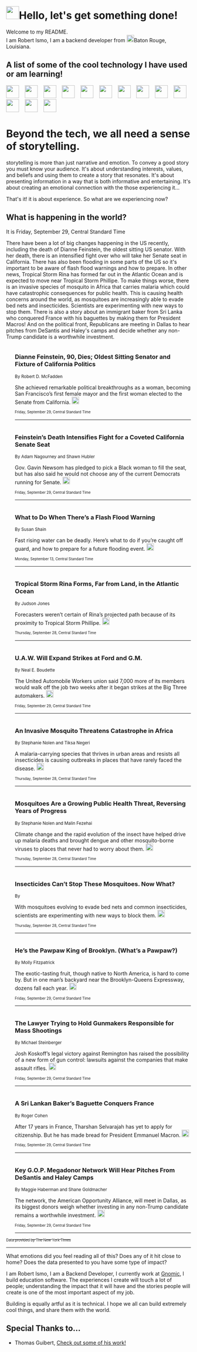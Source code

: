 <h1><img src="https://emojis.slackmojis.com/emojis/images/1643514375/3493/hot-coffee.gif?1643514375" width="35"/>Hello, let's get something done!</h1>

<p>Welcome to my README.<br/>
I am Robert Ismo, I am a backend developer from <img src="https://emojis.slackmojis.com/emojis/images/1638395689/50435/moulin_rouge.png?1638395689" width="20"/>Baton Rouge, Louisiana.</p>
<h2>A list of some of the cool technology I have used or am learning!</h2>
<p>
<img src="https://emojis.slackmojis.com/emojis/images/1643516091/21142/meow_bongotap.gif?1643516091" width="35" alt="">
<img src="https://img.shields.io/badge/Favorite%20Frontend%20Framework-SvelteKit-f83903" alt="">
<img src="https://img.shields.io/badge/Second%20Favorite-Vue-40b581" alt="">
<img src="https://img.shields.io/badge/Most%20Used%20Runtime-Nodejs-78b061" alt="">
<img src="https://emojis.slackmojis.com/emojis/images/1643517416/34482/fire.gif?1643517416" width="35" alt="">
<img src="https://img.shields.io/badge/Javascript%20But%20Better-Typescript-0078ca" alt="">
<img src="https://img.shields.io/badge/Favorite%20Language-Elixir-3e244d" alt="">
<img src="https://img.shields.io/badge/Containerize%20Everything-Docker-6ac9ef" alt="">
<img src="https://emojis.slackmojis.com/emojis/images/1643514596/5999/meow_party.gif?1643514596" width="35" alt="">
<img src="https://img.shields.io/badge/API%20Love%20Language-Graphql-de32a5" alt="">
<img src="https://img.shields.io/badge/Our%20Favorite%20Version%20Controller-Git-e94f33" alt="">
<img src="https://img.shields.io/badge/Favorite%20Database-Redis-d42d1d" alt="">
<img src="https://emojis.slackmojis.com/emojis/images/1643514559/5584/deployparrot.gif?1643514559" width="35" alt="">
<img src="https://img.shields.io/badge/Container%20Interstate-RabbitMQ-f66200" alt="">
<img src="https://img.shields.io/badge/Gotta%20Learn-Kubernetes-316adf" alt="">
<img src="https://img.shields.io/badge/Really%20Mature%20Now-WASM-654fef" alt="">
<img src="https://emojis.slackmojis.com/emojis/images/1666642497/61942/dance_vibe.gif?1666642497" width="35" alt="">
<img src="https://img.shields.io/badge/For%20My%20M1-ARM64-657d96" alt="">
<img src="https://img.shields.io/badge/Loving%20This%20So%20Much-TailwindCSS-17bcb5" alt="">
<img src="https://img.shields.io/badge/Cool%20Build%20Tool-Vite-f9cb24" alt="">
<img src="https://emojis.slackmojis.com/emojis/images/1669231376/62819/working-on-it.gif?1669231376" width="35" alt="">
<img src="https://img.shields.io/badge/Fun%20and%20Easy%20Database-MongoDB-5f8c49" alt="">
<img src="https://img.shields.io/badge/JS%20Life%20Support-NPM-c73737" alt="">
<img src="https://img.shields.io/badge/I%20Liked%20It-DynamoDB-0073b9" alt="">
<img src="https://emojis.slackmojis.com/emojis/images/1643514045/46/question.gif?1643514045" width="35" alt="">
<img src="https://img.shields.io/badge/cool-React-60d6f9" alt="">
<img src="https://img.shields.io/badge/Future%20Big%20Project-Lambda-f37e00" alt="">
<img src="https://img.shields.io/badge/NPM%20But%20Better-PNPM-f1aa07" alt="">
<img src="https://emojis.slackmojis.com/emojis/images/1643514943/9662/fbwow.gif?1643514943" width="35" alt="">
<img src="https://img.shields.io/badge/First%20Language-C-662079" alt="">
<img src="https://img.shields.io/badge/Where%20I%20Deploy%20Frontend-Vercel-000000" alt="">
<img src="https://img.shields.io/badge/Who%20Does%20not%20Want%20an%20App-Swift-f9492a" alt="">
<img src="https://emojis.slackmojis.com/emojis/images/1643514058/151/javascript.png?1643514058" width="35" alt="">
<img src="https://img.shields.io/badge/cool-Python-fbd542" alt="">
<img src="https://img.shields.io/badge/Favorite%20Something-Stripe-656cdc" alt="">
<img src="https://img.shields.io/badge/Of%20Course-HTML5-ed6327" alt="">
<img src="https://emojis.slackmojis.com/emojis/images/1660415405/60731/bomb.gif?1660415405" width="35" alt="">
<img src="https://img.shields.io/badge/hate-CSS-2964ec" alt="">
<img src="https://img.shields.io/badge/Learning-CircleCI-141215" alt="">
<img src="https://img.shields.io/badge/Learning-Rust-fbbb3b" alt="">
<img src="https://emojis.slackmojis.com/emojis/images/1660415397/60712/writing-hand.gif?1660415397" width="35" alt="">
<img src="https://img.shields.io/badge/Dev%20Browser%20of%20Choice-Firefox-cc4e26" alt="">
<img src="https://img.shields.io/badge/Recoverying%20From%20Windows-UNIX-1781e3" alt="">
<img src="https://img.shields.io/badge/LOVE-LogSeq-90c1c2" alt="">
<img src="https://emojis.slackmojis.com/emojis/images/1643514066/223/kirby.gif?1643514066" width="35" alt="">
<img src="https://img.shields.io/badge/Daily%20Driver-MacOS-e6e6e8" alt="">
<img src="https://img.shields.io/badge/Git%20Server-Github-000000" alt="">
<img src="https://img.shields.io/badge/enjoyable-EC2-f17428" alt="">
<img src="https://emojis.slackmojis.com/emojis/images/1643514239/2069/excited.gif?1643514239" width="35" alt="">
</p>
<h1>Beyond the tech, we all need a sense of storytelling.</h1>
<p>storytelling is more than just narrative and emotion. To convey a good story you must know your audience. It's about understanding interests, values, and beliefs and using them to create a story that resonates. It's about presenting information in a way that is both informative and entertaining. It's about creating an emotional connection with the those experiencing it...</p>
<p>That's it! it is about experience. So what are we experiencing now?</p>
<h2>What is happening in the world?</h2>
<p>It is Friday, September 29, Central Standard Time</p>
<p>
There have been a lot of big changes happening in the US recently, including the death of Dianne Feinstein, the oldest sitting US senator. With her death, there is an intensified fight over who will take her Senate seat in California. There has also been flooding in some parts of the US so it&#39;s important to be aware of flash flood warnings and how to prepare. In other news, Tropical Storm Rina has formed far out in the Atlantic Ocean and is expected to move near Tropical Storm Phillipe. To make things worse, there is an invasive species of mosquito in Africa that carries malaria which could have catastrophic consequences for public health. This is causing health concerns around the world, as mosquitoes are increasingly able to evade bed nets and insecticides. Scientists are experimenting with new ways to stop them. There is also a story about an immigrant baker from Sri Lanka who conquered France with his baguettes by making them for President Macros! And on the political front, Republicans are meeting in Dallas to hear pitches from DeSantis and Haley&#39;s camps and decide whether any non-Trump candidate is a worthwhile investment.</p>
<ol>
<img src="https://img.shields.io/badge/-us-blue" alt="">
<h3>Dianne Feinstein, 90, Dies; Oldest Sitting Senator and Fixture of California Politics</h3>
<sub>By Robert D. McFadden</sub>
<p>She achieved remarkable political breakthroughs as a woman, becoming San Francisco’s first female mayor and the first woman elected to the Senate from California.  <a href="https://nyti.ms/48qvRkO"><img src="https://developer.nytimes.com/files/poweredby_nytimes_30b.png?v=1583354208352" height="20"></a></p>
<sub><sub>Friday, September 29, Central Standard Time</sub></sub>
<hr/>
<img src="https://img.shields.io/badge/-us-blue" alt="">
<h3>Feinstein’s Death Intensifies Fight for a Coveted California Senate Seat</h3>
<sub>By Adam Nagourney and Shawn Hubler</sub>
<p>Gov. Gavin Newsom has pledged to pick a Black woman to fill the seat, but has also said he would not choose any of the current Democrats running for Senate.  <a href="https://nyti.ms/46bSyaS"><img src="https://developer.nytimes.com/files/poweredby_nytimes_30b.png?v=1583354208352" height="20"></a></p>
<sub><sub>Friday, September 29, Central Standard Time</sub></sub>
<hr/>
<img src="https://img.shields.io/badge/-well-blue" alt="">
<h3>What to Do When There’s a Flash Flood Warning</h3>
<sub>By Susan Shain</sub>
<p>Fast rising water can be deadly. Here’s what to do if you’re caught off guard, and how to prepare for a future flooding event.  <a href="https://nyti.ms/3CdtYY1"><img src="https://developer.nytimes.com/files/poweredby_nytimes_30b.png?v=1583354208352" height="20"></a></p>
<sub><sub>Monday, September 13, Central Standard Time</sub></sub>
<hr/>
<img src="https://img.shields.io/badge/-us-blue" alt="">
<h3>Tropical Storm Rina Forms, Far from Land, in the Atlantic Ocean</h3>
<sub>By Judson Jones</sub>
<p>Forecasters weren’t certain of Rina’s projected path because of its proximity to Tropical Storm Phillipe.  <a href="https://nyti.ms/46sT9ot"><img src="https://developer.nytimes.com/files/poweredby_nytimes_30b.png?v=1583354208352" height="20"></a></p>
<sub><sub>Thursday, September 28, Central Standard Time</sub></sub>
<hr/>
<img src="https://img.shields.io/badge/-business-blue" alt="">
<h3>U.A.W. Will Expand Strikes at Ford and G.M.</h3>
<sub>By Neal E. Boudette</sub>
<p>The United Automobile Workers union said 7,000 more of its members would walk off the job two weeks after it began strikes at the Big Three automakers.  <a href="https://nyti.ms/3PV1ZGa"><img src="https://developer.nytimes.com/files/poweredby_nytimes_30b.png?v=1583354208352" height="20"></a></p>
<sub><sub>Friday, September 29, Central Standard Time</sub></sub>
<hr/>
<img src="https://img.shields.io/badge/-health-blue" alt="">
<h3>An Invasive Mosquito Threatens Catastrophe in Africa</h3>
<sub>By Stephanie Nolen and Tiksa Negeri</sub>
<p>A malaria-carrying species that thrives in urban areas and resists all insecticides is causing outbreaks in places that have rarely faced the disease.  <a href="https://nyti.ms/48q3kfc"><img src="https://developer.nytimes.com/files/poweredby_nytimes_30b.png?v=1583354208352" height="20"></a></p>
<sub><sub>Thursday, September 28, Central Standard Time</sub></sub>
<hr/>
<img src="https://img.shields.io/badge/-health-blue" alt="">
<h3>Mosquitoes Are a Growing Public Health Threat, Reversing Years of Progress</h3>
<sub>By Stephanie Nolen and Malin Fezehai</sub>
<p>Climate change and the rapid evolution of the insect have helped drive up malaria deaths and brought dengue and other mosquito-borne viruses to places that never had to worry about them.  <a href="https://nyti.ms/3PTCO6G"><img src="https://developer.nytimes.com/files/poweredby_nytimes_30b.png?v=1583354208352" height="20"></a></p>
<sub><sub>Thursday, September 28, Central Standard Time</sub></sub>
<hr/>
<img src="https://img.shields.io/badge/-health-blue" alt="">
<h3>Insecticides Can’t Stop These Mosquitoes. Now What?</h3>
<sub>By</sub>
<p>With mosquitoes evolving to evade bed nets and common insecticides, scientists are experimenting with new ways to block them.  <a href="https://nyti.ms/46vYawG"><img src="https://developer.nytimes.com/files/poweredby_nytimes_30b.png?v=1583354208352" height="20"></a></p>
<sub><sub>Thursday, September 28, Central Standard Time</sub></sub>
<hr/>
<img src="https://img.shields.io/badge/-nyregion-blue" alt="">
<h3>He’s the Pawpaw King of Brooklyn. (What’s a Pawpaw?)</h3>
<sub>By Molly Fitzpatrick</sub>
<p>The exotic-tasting fruit, though native to North America, is hard to come by. But in one man’s backyard near the Brooklyn-Queens Expressway, dozens fall each year.  <a href="https://nyti.ms/3EV0Ise"><img src="https://developer.nytimes.com/files/poweredby_nytimes_30b.png?v=1583354208352" height="20"></a></p>
<sub><sub>Friday, September 29, Central Standard Time</sub></sub>
<hr/>
<img src="https://img.shields.io/badge/-magazine-blue" alt="">
<h3>The Lawyer Trying to Hold Gunmakers Responsible for Mass Shootings</h3>
<sub>By Michael Steinberger</sub>
<p>Josh Koskoff’s legal victory against Remington has raised the possibility of a new form of gun control: lawsuits against the companies that make assault rifles.  <a href="https://nyti.ms/3t4PsH2"><img src="https://developer.nytimes.com/files/poweredby_nytimes_30b.png?v=1583354208352" height="20"></a></p>
<sub><sub>Friday, September 29, Central Standard Time</sub></sub>
<hr/>
<img src="https://img.shields.io/badge/-world-blue" alt="">
<h3>A Sri Lankan Baker’s Baguette Conquers France</h3>
<sub>By Roger Cohen</sub>
<p>After 17 years in France, Tharshan Selvarajah has yet to apply for citizenship. But he has made bread for President Emmanuel Macron.  <a href="https://nyti.ms/46cxLnG"><img src="https://developer.nytimes.com/files/poweredby_nytimes_30b.png?v=1583354208352" height="20"></a></p>
<sub><sub>Friday, September 29, Central Standard Time</sub></sub>
<hr/>
<img src="https://img.shields.io/badge/-us-blue" alt="">
<h3>Key G.O.P. Megadonor Network Will Hear Pitches From DeSantis and Haley Camps</h3>
<sub>By Maggie Haberman and Shane Goldmacher</sub>
<p>The network, the American Opportunity Alliance, will meet in Dallas, as its biggest donors weigh whether investing in any non-Trump candidate remains a worthwhile investment.  <a href="https://nyti.ms/48zPrLr"><img src="https://developer.nytimes.com/files/poweredby_nytimes_30b.png?v=1583354208352" height="20"></a></p>
<sub><sub>Friday, September 29, Central Standard Time</sub></sub>
<hr/>
</ol>
<a href="https://developer.nytimes.com"><sub><sub>Data provided by The New York Times</sub></sub></a>
<hr/>
<p>What emotions did you feel reading all of this? Does any of it hit close to home? Does the data presented to you have some type of impact?</p>
<p>I am Robert Ismo, I am a Backend Developer, I currently work at <a href="https://gnomic.education/">Gnomic</a>, I build education software. The experiences I create will touch a lot of people; understanding the impact that it will have and the stories people will create is one of the most important aspect of my job.</p>
<p>Building is equally artful as it is technical. I hope we all can build extremely cool things, and share them with the world.</p>
<h2>Special Thanks to...</h2>
<ul>
<li>Thomas Guibert, <a href="https://github.com/thmsgbrt/thmsgbrt">Check out some of his work!</a></li>
</ul>